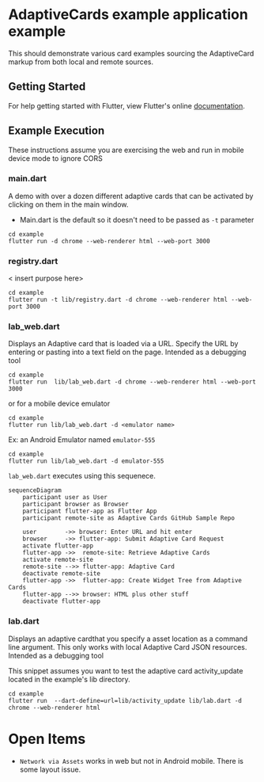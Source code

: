 # AdaptiveCards example application example

This should demonstrate various card examples sourcing the AdaptiveCard markup from both local and remote sources.

## Getting Started

For help getting started with Flutter, view Flutter's online
[documentation](https://flutter.io/).


## Example Execution
These instructions assume you are exercising the web and run in mobile device mode to ignore CORS

### main.dart

A demo with over a dozen different adaptive cards that can be activated by clicking on them in the main window.
* Main.dart is the default so it doesn't need to be passed as `-t` parameter

```
cd example
flutter run -d chrome --web-renderer html --web-port 3000
```

### registry.dart
< insert purpose here>

```
cd example
flutter run -t lib/registry.dart -d chrome --web-renderer html --web-port 3000
```

### lab_web.dart
Displays an Adaptive card that is loaded via a URL. Specify the URL by entering or pasting into a text field on the page.  Intended as a debugging tool

```
cd example
flutter run  lib/lab_web.dart -d chrome --web-renderer html --web-port 3000
```

or for a mobile device emulator
```
cd example
flutter run lib/lab_web.dart -d <emulator name>
```

Ex: an Android Emulator named `emulator-555`
```
cd example
flutter run lib/lab_web.dart -d emulator-555
```

`lab_web.dart` executes using this sequenece.

```mermaid
sequenceDiagram
    participant user as User
    participant browser as Browser
    participant flutter-app as Flutter App
    participant remote-site as Adaptive Cards GitHub Sample Repo

    user        ->> browser: Enter URL and hit enter
    browser     ->> flutter-app: Submit Adaptive Card Request
    activate flutter-app
    flutter-app ->>  remote-site: Retrieve Adaptive Cards
    activate remote-site
    remote-site -->> flutter-app: Adaptive Card
    deactivate remote-site
    flutter-app ->>  flutter-app: Create Widget Tree from Adaptive Cards
    flutter-app -->> browser: HTML plus other stuff
    deactivate flutter-app
```

### lab.dart
Displays an adaptive cardthat you specify a asset location as a command line argument. This only works with local Adaptive Card JSON resources. Intended as a debugging tool

This snippet assumes you want to test the adaptive card activity_update located in the example's lib directory.
```
cd example
flutter run  --dart-define=url=lib/activity_update lib/lab.dart -d chrome --web-renderer html
```

# Open Items

* `Network via Assets` works in web but not in Android mobile. There is some layout issue.

